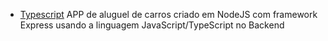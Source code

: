 - [Typescript](https://www.typescriptlang.org/)
APP de aluguel de carros criado em NodeJS com framework Express usando a linguagem JavaScript/TypeScript no Backend
